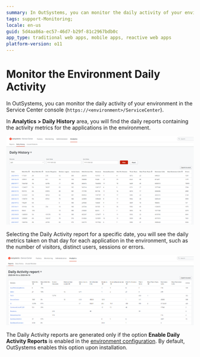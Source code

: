 ```yaml
---
summary: In OutSystems, you can monitor the daily activity of your environment in the Service Center console.
tags: support-Monitoring;
locale: en-us
guid: 5d4aa86a-ec57-46d7-b29f-81c2967bdb0c
app_type: traditional web apps, mobile apps, reactive web apps
platform-version: o11
---
```


# Monitor the Environment Daily Activity

In OutSystems, you can monitor the daily activity of your environment in the Service Center console (`https://<environment>/ServiceCenter`).

In **Analytics > Daily History** area, you will find the daily reports containing the activity metrics for the applications in the environment.

![](images/monitor-daily-activity-list-sc.png)

Selecting the Daily Activity report for a specific date, you will see the daily metrics taken on that day for each application in the environment, such as the number of visitors, distinct users, sessions or errors.

![](images/monitor-daily-activity-sc.png)

The Daily Activity reports are generated only if the option **Enable Daily Activity Reports** is enabled in the [environment configuration](https://success.outsystems.com/Documentation/11/Setting_Up_OutSystems/Configure_your_OutSystems_environment). By default, OutSystems enables this option upon installation.
